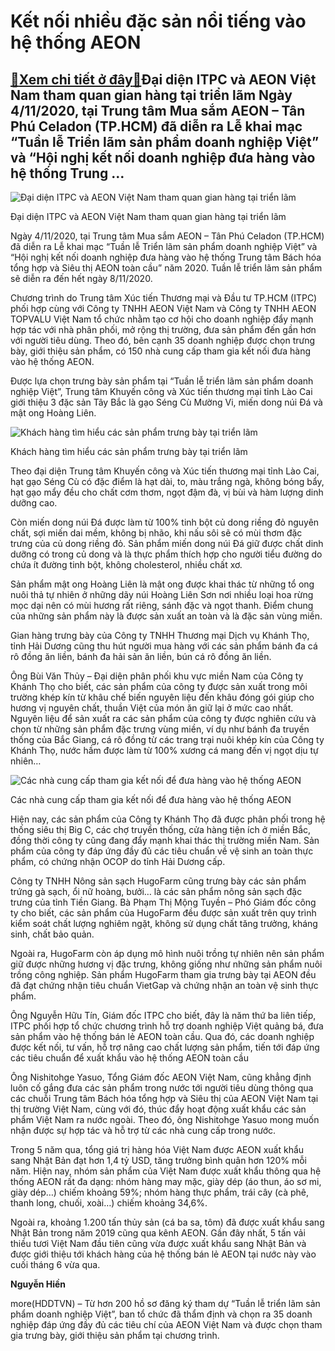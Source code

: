 Kết nối nhiều đặc sản nổi tiếng vào hệ thống AEON
=================================================

[:gift:Xem chi tiết ở đây:gift:](https://hddtvn.com/ket-noi-nhieu-dac-san-noi-tieng-vao-he-thong-aeon/)Đại diện ITPC và AEON Việt Nam tham quan gian hàng tại triển lãm Ngày 4/11/2020, tại Trung tâm Mua sắm AEON – Tân Phú Celadon (TP.HCM) đã diễn ra Lễ khai mạc “Tuần lễ Triển lãm sản phẩm doanh nghiệp Việt” và “Hội nghị kết nối doanh nghiệp đưa hàng vào hệ thống Trung …
----------------------------------------------------------------------------------------------------------------------------------------------------------------------------------------------------------------------------------------------------------------------------





![Đại diện ITPC và AEON Việt Nam tham quan gian hàng tại triển lãm](https://hddtvn.com/wp-content/uploads/2021/01/0343_YYi_diYn_ITPC__AEON_ViYt_Nam_tham_quan_gian_hang_tYi_sY_kiYn_triYn_lam_-_2_1.jpg "Đại diện ITPC và AEON Việt Nam tham quan gian hàng tại triển lãm")


Đại diện ITPC và AEON Việt Nam tham quan gian hàng tại triển lãm



Ngày 4/11/2020, tại Trung tâm Mua sắm AEON – Tân Phú Celadon (TP.HCM) đã diễn ra Lễ khai mạc “Tuần lễ Triển lãm sản phẩm doanh nghiệp Việt” và “Hội nghị kết nối doanh nghiệp đưa hàng vào hệ thống Trung tâm Bách hóa tổng hợp và Siêu thị AEON toàn cầu” năm 2020. Tuần lễ triển lãm sản phẩm sẽ diễn ra đến hết ngày 8/11/2020.


Chương trình do Trung tâm Xúc tiến Thương mại và Đầu tư TP.HCM (ITPC) phối hợp cùng với Công ty TNHH AEON Việt Nam và Công ty TNHH AEON TOPVALU Việt Nam tổ chức nhằm tạo cơ hội cho doanh nghiệp đẩy mạnh hợp tác với nhà phân phối, mở rộng thị trường, đưa sản phẩm đến gần hơn với người tiêu dùng. Theo đó, bên cạnh 35 doanh nghiệp được chọn trưng bày, giới thiệu sản phẩm, có 150 nhà cung cấp tham gia kết nối đưa hàng vào hệ thống AEON.


Được lựa chọn trưng bày sản phẩm tại “Tuần lễ triển lãm sản phẩm doanh nghiệp Việt”, Trung tâm Khuyến công và Xúc tiến thương mại tỉnh Lào Cai giới thiệu 3 đặc sản Tây Bắc là gạo Séng Cù Mường Vi, miến dong núi Đá và mật ong Hoàng Liên.





![Khách hàng tìm hiểu các sản phẩm trưng bày tại triển lãm](https://hddtvn.com/wp-content/uploads/2021/01/0128_IMG_9190.jpg "Khách hàng tìm hiểu các sản phẩm trưng bày tại triển lãm")


Khách hàng tìm hiểu các sản phẩm trưng bày tại triển lãm



Theo đại diện Trung tâm Khuyến công và Xúc tiến thương mại tỉnh Lào Cai, hạt gạo Séng Cù có đặc điểm là hạt dài, to, màu trắng ngà, không bóng bẩy, hạt gạo mẩy đều cho chất cơm thơm, ngọt đậm đà, vị bùi và hàm lượng dinh dưỡng cao.


Còn miến dong núi Đá được làm từ 100% tinh bột củ dong riềng đỏ nguyên chất, sợi miến dai mềm, không bị nhão, khi nấu sôi sẽ có mùi thơm đặc trưng của củ dong riềng đỏ. Sản phẩm miến dong núi Đá giữ được chất dinh dưỡng có trong củ dong và là thực phẩm thích hợp cho người tiểu đường do chứa ít đường tinh bột, không cholesterol, nhiều chất xơ.


Sản phẩm mật ong Hoàng Liên là mật ong được khai thác từ những tổ ong nuôi thả tự nhiên ở những dãy núi Hoàng Liên Sơn nơi nhiều loại hoa rừng mọc dại nên có mùi hương rất riêng, sánh đặc và ngọt thanh. Điểm chung của những sản phẩm này là được sản xuất an toàn và là đặc sản vùng miền.


Gian hàng trưng bày của Công ty TNHH Thương mại Dịch vụ Khánh Thọ, tỉnh Hải Dương cũng thu hút người mua hàng với các sản phẩm bánh đa cá rô đồng ăn liền, bánh đa hải sản ăn liền, bún cá rô đồng ăn liền.


Ông Bùi Văn Thủy – Đại diện phân phối khu vực miền Nam của Công ty Khánh Thọ cho biết, các sản phẩm của công ty được sản xuất trong môi trường khép kín từ khâu chế biến nguyên liệu đến khâu đóng gói giúp cho hương vị nguyên chất, thuần Việt của món ăn giữ lại ở mức cao nhất. Nguyên liệu để sản xuất ra các sản phẩm của công ty được nghiên cứu và chọn từ những sản phẩm đặc trưng vùng miền, ví dụ như bánh đa truyền thống của Bắc Giang, cá rô đồng từ các trang trại nuôi khép kín của Công ty Khánh Thọ, nước hầm được làm từ 100% xương cá mang đến vị ngọt dịu tự nhiên…





![Các nhà cung cấp tham gia kết nối để đưa hàng vào hệ thống AEON](https://hddtvn.com/wp-content/uploads/2021/01/0125_Doanh_nghiYp_tham_gia_HYi_nghY_kYt_nYi_vYi_YYi_diYn_Aeon_VN_va_Aeon_Topvalu-2.jpg "Các nhà cung cấp tham gia kết nối để đưa hàng vào hệ thống AEON")


Các nhà cung cấp tham gia kết nối để đưa hàng vào hệ thống AEON



Hiện nay, các sản phẩm của Công ty Khánh Thọ đã được phân phối trong hệ thống siêu thị Big C, các chợ truyền thống, cửa hàng tiện ích ở miền Bắc, đồng thời công ty cũng đang đẩy mạnh khai thác thị trường miền Nam. Sản phẩm của công ty đáp ứng đầy đủ các tiêu chuẩn về vệ sinh an toàn thực phẩm, có chứng nhận OCOP do tỉnh Hải Dương cấp.


Công ty TNHH Nông sản sạch HugoFarm cũng trưng bày các sản phẩm trứng gà sạch, ổi nữ hoàng, bưởi… là các sản phẩm nông sản sạch đặc trưng của tỉnh Tiền Giang. Bà Phạm Thị Mộng Tuyền – Phó Giám đốc công ty cho biết, các sản phẩm của HugoFarm đều được sản xuất trên quy trình kiểm soát chất lượng nghiêm ngặt, không sử dụng chất tăng trưởng, kháng sinh, chất bảo quản.


Ngoài ra, HugoFarm còn áp dụng mô hình nuôi trồng tự nhiên nên sản phẩm giữ được những hương vị đặc trưng, không giống như những sản phẩm nuôi trồng công nghiệp. Sản phẩm HugoFarm tham gia trưng bày tại AEON đều đã đạt chứng nhận tiêu chuẩn VietGap và chứng nhận an toàn vệ sinh thực phẩm.


Ông Nguyễn Hữu Tín, Giám đốc ITPC cho biết, đây là năm thứ ba liên tiếp, ITPC phối hợp tổ chức chương trình hỗ trợ doanh nghiệp Việt quảng bá, đưa sản phẩm vào hệ thống bán lẻ AEON toàn cầu. Qua đó, các doanh nghiệp được kết nối, tư vấn, hỗ trợ nâng cao chất lượng sản phẩm, tiến tới đáp ứng các tiêu chuẩn để xuất khẩu vào hệ thống AEON toàn cầu


Ông Nishitohge Yasuo, Tổng Giám đốc AEON Việt Nam, cũng khẳng định luôn cố gắng đưa các sản phẩm trong nước tới người tiêu dùng thông qua các chuỗi Trung tâm Bách hóa tổng hợp và Siêu thị của AEON Việt Nam tại thị trường Việt Nam, cùng với đó, thúc đẩy hoạt động xuất khẩu các sản phẩm Việt Nam ra nước ngoài. Theo đó, ông Nishitohge Yasuo mong muốn nhận được sự hợp tác và hỗ trợ từ các nhà cung cấp trong nước.






Trong 5 năm qua, tổng giá trị hàng hóa Việt Nam được AEON xuất khẩu sang Nhật Bản đạt hơn 1,4 tỷ USD, tăng trưởng bình quân hơn 120% mỗi năm. Hiện nay, nhóm sản phẩm của Việt Nam được xuất khẩu thông qua hệ thống AEON rất đa dạng: nhóm hàng may mặc, giày dép (áo thun, áo sơ mi, giày dép…) chiếm khoảng 59%; nhóm hàng thực phẩm, trái cây (cà phê, thanh long, chuối, xoài…) chiếm khoảng 34,6%.


Ngoài ra, khoảng 1.200 tấn thủy sản (cá ba sa, tôm) đã được xuất khẩu sang Nhật Bản trong năm 2019 cũng qua kênh AEON. Gần đây nhất, 5 tấn vải thiều tươi Việt Nam đầu tiên cũng vừa được xuất khẩu sang Nhật Bản và được giới thiệu tới khách hàng của hệ thống bán lẻ AEON tại nước này vào cuối tháng 6 vừa qua.







**Nguyễn Hiền**



more(HDDTVN) – Từ hơn 200 hồ sơ đăng ký tham dự “Tuần lễ triển lãm sản phẩm doanh nghiệp Việt”, ban tổ chức đã thẩm định và chọn ra 35 doanh nghiệp đáp ứng đầy đủ các tiêu chí của AEON Việt Nam và được chọn tham gia trưng bày, giới thiệu sản phẩm tại chương trình.

